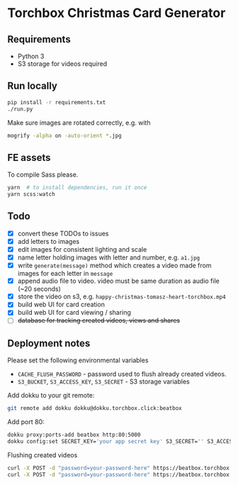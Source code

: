 # Torchbox Christmas Card Generator

## Requirements

* Python 3
* S3 storage for videos required

## Run locally

```bash
pip install -r requirements.txt
./run.py
```

Make sure images are rotated correctly, e.g. with

```bash
mogrify -alpha on -auto-orient *.jpg
```

## FE assets
To compile Sass please.
```bash
yarn  # to install dependencies, run it once
yarn scss:watch
```

## Todo

 - [x] convert these TODOs to issues
 - [x] add letters to images
 - [x] edit images for consistent lighting and scale
 - [x] name letter holding images with letter and number, e.g. `a1.jpg`
 - [x] write `generate(message)` method which creates a video made from images for each letter in `message`
 - [x] append audio file to video. video must be same duration as audio file (~20 seconds)
 - [x] store the video on s3, e.g. `happy-christmas-tomasz-heart-torchbox.mp4`
 - [x] build web UI for card creation
 - [x] build web UI for card viewing / sharing
 - [ ] ~~database for tracking created videos, views and shares~~

## Deployment notes

Please set the following environmental variables
 * `CACHE_FLUSH_PASSWORD` - password used to flush already created videos.
 * `S3_BUCKET`, `S3_ACCESS_KEY`, `S3_SECRET` - S3 storage variables


Add dokku to your git remote:
```bash
git remote add dokku dokku@dokku.torchbox.click:beatbox
```

Add port 80:
```bash
dokku proxy:ports-add beatbox http:80:5000
dokku config:set SECRET_KEY='your app secret key' S3_SECRET='' S3_ACCESS_KEY='' S3_BUCKET='' CACHE_FLUSH_PASSWORD=''
```

Flushing created videos
```bash
curl -X POST -d "password=your-password-here" https://beatbox.torchbox.com/flush-s3/
curl -X POST -d "password=your-password-here" https://beatbox.torchbox.com/flush-tmp/
```
